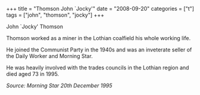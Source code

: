 +++
title = "Thomson John `Jocky'"
date = "2008-09-20"
categories = ["t"]
tags = ["john", "thomson", "jocky"]
+++

John \`Jocky' Thomson

Thomson worked as a miner in the Lothian coalfield his whole working life.

He joined the Communist Party in the 1940s and was an inveterate seller of the Daily Worker and Morning Star.

He was heavily involved with the trades councils in the Lothian region and died aged 73 in 1995.

_Source: Morning Star 20th December 1995_
